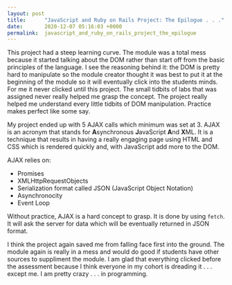 ```yaml
---
layout: post
title:      "JavaScript and Ruby on Rails Project: The Epilogue . . ."
date:       2020-12-07 05:16:03 +0000
permalink:  javascript_and_ruby_on_rails_project_the_epilogue
---
```



This project had a steep learning curve. The module was a total mess because it started talking about the DOM rather than start off from the basic principles of the language. I see the reasoning behind it: the DOM is pretty hard to manipulate so the module creator thought it was best to put it at the beginning of the module so it will eventually click into the students minds. For me it never clicked until this project. The small tidbits of labs that was assigned never really helped me grasp the concept. The project really helped me understand every little tidbits of DOM manipulation. Practice makes perfect like some say.

My project ended up with 5 AJAX calls which minimum was set at 3. AJAX is an acronym that stands for **A**synchronous **J**avaScript **A**nd **X**ML. It is a technique that results in having a really engaging page using HTML and CSS which is rendered quickly and, with JavaScript add more to the DOM.

AJAX relies on:

* Promises
* XMLHttpRequestObjects
* Serialization format called JSON (JavaScript Object Notation)
* Asynchronocity
* Event Loop

Without practice, AJAX is a hard concept to grasp. It is done by using `fetch`. It will ask the server for data which will be eventually returned in JSON format. 

I think the project again saved me from falling face first into the ground. The module again is really in a mess and would do good if students have other sources to suppliment the module. I am glad that everything clicked before the assessment because I think everyone in my cohort is dreading it . . . except me. I am pretty crazy . . . in programming.
